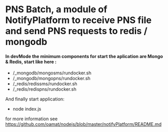 # PNS Batch, a module of NotifyPlatform to receive PNS file and send PNS requests to redis / mongodb


#### In devMode the minimum components for start the aplication are Mongo & Redis, start like here :
- /_mongodb/mongosms/rundocker.sh 
- /_mongodb/mongopns/rundocker.sh 
- /_redis/redissms/rundocker.sh
- /_redis/redispns/rundocker.sh

And finally start application: 
- node index.js

for more information see  https://github.com/oamat/nodejs/blob/master/notifyPlatform/README.md